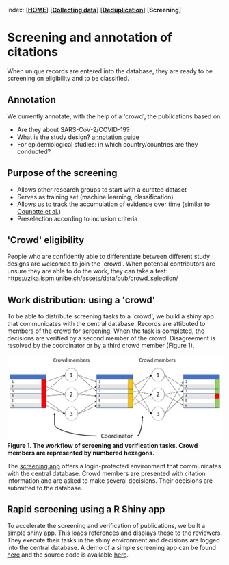 index: [[**HOME**](index.html)] [[**Collecting data**](collectingdata.html)] [[**Deduplication**](deduplication.html)] [**Screening**]

# Screening and annotation of citations
When unique records are entered into the database, they are ready to be screening on eligibility and to be classified.

## Annotation

We currently annotate, with the help of a 'crowd', the publications based on:
* Are they about SARS-CoV-2/COVID-19?
* What is the study design? [annotation guide](annotationguide)
* For epidemiological studies: in which country/countries are they conducted?

## Purpose of the screening
* Allows other research groups to start with a curated dataset
* Serves as training set (machine learning, classification)
* Allows us to track the accumulation of evidence over time (similar to [Counotte et al.](https://www.medrxiv.org/content/10.1101/2020.03.16.20036806v1))
* Preselection according to inclusion criteria

## 'Crowd' eligibility

People who are confidently able to differentiate between different study designs are welcomed to join the 'crowd'. When potential contributors are unsure they are able to do the work, they can take a test: https://zika.ispm.unibe.ch/assets/data/pub/crowd_selection/

## Work distribution: using a 'crowd'
To be able to distribute screening tasks to a 'crowd', we build a shiny app that communicates with the central database. Records are attibuted to members of the crowd for screening. When the task is completed, the decisions are verified by a second member of the crowd. Disagreement is resolved by the coordinator or by a third crowd member (Figure 1).

![screening workflow](images/workflow_crowd.png)
**Figure 1. The workflow of screening and verification tasks. Crowd members are represented by numbered hexagons.**

The [screening app](screening_app_manual/index.html) offers a login-protected environment that communicates with the central database. Crowd members are presented with citation information and are asked to make several decisions. Their decisions are submitted to the database.

## Rapid screening using a R Shiny app

To accelerate the screening and verification of publications, we built a simple shiny app. This loads references and displays these to the reviewers. They execute their tasks in the shiny environment and decisions are logged into the central database. A demo of a simple screening app can be found [here](https://zika.ispm.unibe.ch/assets/data/pub/screening_demo/) and the source code is available [here](https://github.com/ZikaProject/ShinyScreeningExample).